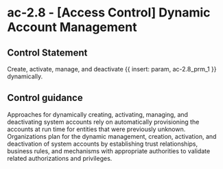# ac-2.8 - \[Access Control\] Dynamic Account Management

## Control Statement

Create, activate, manage, and deactivate {{ insert: param, ac-2.8_prm_1 }} dynamically.

## Control guidance

Approaches for dynamically creating, activating, managing, and deactivating system accounts rely on automatically provisioning the accounts at run time for entities that were previously unknown. Organizations plan for the dynamic management, creation, activation, and deactivation of system accounts by establishing trust relationships, business rules, and mechanisms with appropriate authorities to validate related authorizations and privileges.

